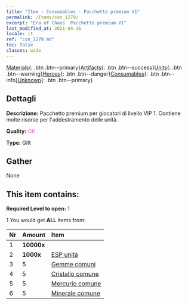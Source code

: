 ```yaml
---
title: "Item - Consumables - Pacchetto premium V1"
permalink: /Items/con_1279/
excerpt: "Era of Chaos  Pacchetto premium V1"
last_modified_at: 2021-04-16
locale: it
ref: "con_1279.md"
toc: false
classes: wide
---
```

 [Materials](/it/Items/){: .btn .btn--primary}[Artifacts](/it/Items/Artifacts/){: .btn .btn--success}[Units](/it/Items/Units/){: .btn .btn--warning}[Heroes](/it/Items/Heroes/){: .btn .btn--danger}[Consumables](/it/Items/Consumables/){: .btn .btn--info}[Unknown](/it/Items/Unknown/){: .btn .btn--primary}

## Dettagli
 **Descrizione:** Pacchetto premium per giocatori di livello VIP 1. Contiene molte risorse per l'addestramento delle unità.

 **Quality:** <span style="color: #DA70D6">OK</span>

 **Type:** Gift

## Gather

  None

## This item contains:

 **Required Level to open:** 1

 1 You would get **ALL** items  from:

  | Nr | Amount |     Item    |
  |:---|:-------|:------------|
  | 1 |  **10000x** | <i class="fas fa-coins"/> |  | 
  | 2 |  **1000x** | [ESP unità](/it/Items/con_902/) |  | 
  | 3 | 5 | [Gemme comuni](/it/Items/mat_10/) |  | 
  | 4 | 5 | [Cristallo comune](/it/Items/mat_11/) |  | 
  | 5 | 5 | [Mercurio comune](/it/Items/mat_8/) |  | 
  | 6 | 5 | [Minerale comune](/it/Items/mat_6/) |  | 
